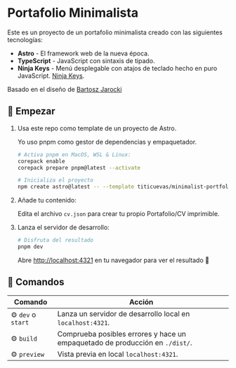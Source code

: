 # Portafolio Minimalista

Este es un proyecto de un portafolio minimalista creado con las siguientes tecnologías:

- **Astro** - El framework web de la nueva época.
- **TypeScript** - JavaScript con sintaxis de tipado.
- **Ninja Keys** - Menú desplegable con atajos de teclado hecho en puro JavaScript. [Ninja Keys](https://github.com/ssleptsov/ninja-keys).

<p>Basado en el diseño de <a href="https://github.com/BartoszJarocki/cv">Bartosz Jarocki</a></p>

## 🚀 Empezar

1. Usa este repo como template de un proyecto de Astro.

    Yo uso pnpm como gestor de dependencias y empaquetador.

    ```sh
    # Activa pnpm en MacOS, WSL & Linux:
    corepack enable
    corepack prepare pnpm@latest --activate

    # Inicializa el proyecto
    npm create astro@latest -- --template titicuevas/minimalist-portfolio-json
    ```

2. Añade tu contenido:

    Edita el archivo `cv.json` para crear tu propio Portafolio/CV imprimible.

3. Lanza el servidor de desarrollo:

    ```sh
    # Disfruta del resultado
    pnpm dev
    ```

    Abre [http://localhost:4321](http://localhost:4321) en tu navegador para ver el resultado 🚀

## 🧞 Comandos

| Comando | Acción |
| ------- | ------ |
| ⚙️ `dev` o `start` | Lanza un servidor de desarrollo local en `localhost:4321`. |
| ⚙️ `build` | Comprueba posibles errores y hace un empaquetado de producción en `./dist/`. |
| ⚙️ `preview` | Vista previa en local `localhost:4321`. |

